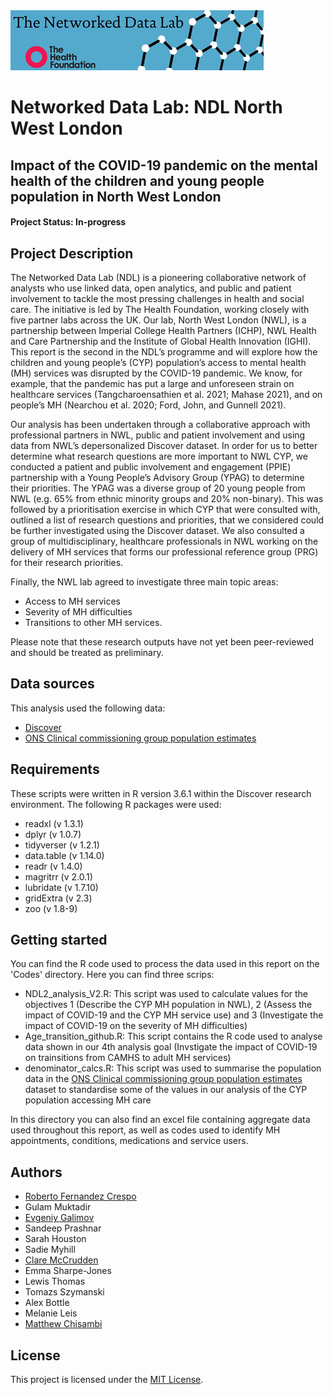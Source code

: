 <img src="ndlbanner.png" width="405" height="96">

# Networked Data Lab: NDL North West London
## Impact of the COVID-19 pandemic on the mental health of the children and young people population in North West London

#### Project Status: In-progress

## Project Description

The Networked Data Lab (NDL) is a pioneering collaborative network of analysts who use linked data, open
analytics, and public and patient involvement to tackle the most pressing challenges in health and social
care. The initiative is led by The Health Foundation, working closely with five partner labs across the UK.
Our lab, North West London (NWL), is a partnership between Imperial College Health Partners (ICHP), NWL
Health and Care Partnership and the Institute of Global Health Innovation (IGHI).
This report is the second in the NDL’s programme and will explore how the children and young people’s
(CYP) population’s access to mental health (MH) services was disrupted by the COVID-19 pandemic.
We know, for example, that the pandemic has put a large and unforeseen strain on healthcare services
(Tangcharoensathien et al. 2021; Mahase 2021), and on people’s MH (Nearchou et al. 2020; Ford, John,
and Gunnell 2021).

Our analysis has been undertaken through a collaborative approach with professional partners in NWL,
public and patient involvement and using data from NWL’s depersonalized Discover dataset.
In order for us to better determine what research questions are more important to NWL CYP, we conducted
a patient and public involvement and engagement (PPIE) partnership with a Young People’s Advisory Group
(YPAG) to determine their priorities. The YPAG was a diverse group of 20 young people from NWL (e.g. 65%
from ethnic minority groups and 20% non-binary). This was followed by a prioritisation exercise in which
CYP that were consulted with, outlined a list of research questions and priorities, that we considered could be
further investigated using the Discover dataset. We also consulted a group of multidisciplinary, healthcare
professionals in NWL working on the delivery of MH services that forms our professional reference group
(PRG) for their research priorities.

Finally, the NWL lab agreed to investigate three main topic areas:
- Access to MH services
- Severity of MH difficulties
- Transitions to other MH services.


Please note that these research outputs have not yet been peer-reviewed and should be treated as preliminary.

## Data sources

This analysis used the following data:

- [Discover](https://www.discover-now.co.uk)
- [ONS Clinical commissioning group population estimates](https://www.ons.gov.uk/peoplepopulationandcommunity/populationandmigration/populationestimates/datasets/clinicalcommissioninggroupmidyearpopulationestimates)

## Requirements

These scripts were written in R version 3.6.1 within the Discover research environment. The following R packages were used:

- readxl (v 1.3.1)
- dplyr (v 1.0.7)
- tidyverser (v 1.2.1)
- data.table (v 1.14.0)
- readr (v 1.4.0)
- magritrr (v 2.0.1)
- lubridate (v 1.7.10)
- gridExtra (v 2.3)
- zoo (v 1.8-9)

## Getting started

You can find the R code used to process the data used in this report on the 'Codes' directory. Here you can find three scrips:
- NDL2_analysis_V2.R: This script was used to calculate values for the objectives 1 (Describe the CYP MH population in NWL), 2 (Assess the impact of COVID-19 and the CYP MH service use) and 3 (Investigate the impact of COVID-19 on the severity of MH difficulties)
- Age_transition_github.R: This script contains the R code used to analyse data shown in our 4th analysis goal (Invstigate the impact of COVID-19 on trainsitions from CAMHS to adult MH services)
- denominator_calcs.R: This script was used to summarise the population data in the [ONS Clinical commissioning group population estimates](https://www.ons.gov.uk/peoplepopulationandcommunity/populationandmigration/populationestimates/datasets/clinicalcommissioninggroupmidyearpopulationestimates) dataset to standardise some of the values in our analysis of the CYP population accessing MH care

In this directory you can also find an excel file containing aggregate data used throughout this report, as well as codes used to identify MH appointments, conditions, medications and service users.

## Authors

- [Roberto Fernandez Crespo](roberto.fernandez-crespo1@imperial.ac.uk)
- Gulam Muktadir
- [Evgeniy Galimov](evgeny.galimov@imperialcollegehealthpartners.com)
- Sandeep Prashnar
- Sarah Houston
- Sadie Myhill
- [Clare McCrudden](clare@helixcentre.com)
- Emma Sharpe-Jones
- Lewis Thomas
- Tomazs Szymanski
- Alex Bottle
- Melanie Leis
- [Matthew Chisambi](matthew.chisambi@imperialcollegehealthpartners.com)

## License

This project is licensed under the [MIT License](https://opensource.org/licenses/MIT).
